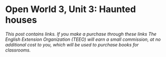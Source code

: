 # Open World 3, Unit 3: Haunted houses
*This post contains links. If you make a purchase through these links The English Extension Organization (TEEO) will earn a small commission, at no additional cost to you, which will be used to purchase books for classrooms.*

<!--stackedit_data:
eyJoaXN0b3J5IjpbMTUxODgzMDk4XX0=
-->